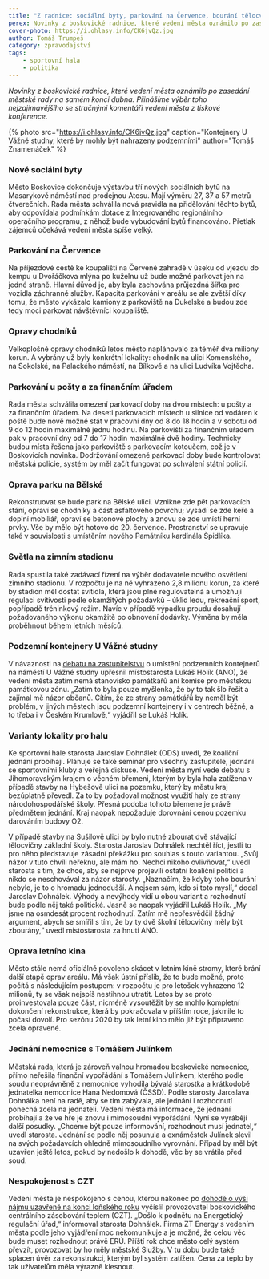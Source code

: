 ```yaml
---
title: "Z radnice: sociální byty, parkování na Července, bourání tělocvičen"
perex: Novinky z boskovické radnice, které vedení města oznámilo po zasedání městské rady na samém konci dubna.
cover-photo: https://i.ohlasy.info/CK6jvQz.jpg
author: Tomáš Trumpeš
category: zpravodajství
tags:
    - sportovní hala
    - politika
---
```


*Novinky z boskovické radnice, které vedení města oznámilo po zasedání městské rady na samém konci dubna. Přinášíme výběr toho nejzajímavějšího se stručnými komentáři vedení města z tiskové konference.*

{% photo src="https://i.ohlasy.info/CK6jvQz.jpg" caption="Kontejnery U Vážné studny, které by mohly být nahrazeny podzemními" author="Tomáš Znamenáček" %}

### Nové sociální byty

Město Boskovice dokončuje výstavbu tří nových sociálních bytů na Masarykově náměstí nad prodejnou Atosu. Mají výměru 27, 37 a 57 metrů čtverečních. Rada města schválila nová pravidla na přidělování těchto bytů, aby odpovídala podmínkám dotace z Integrovaného regionálního operačního programu, z něhož bude vybudování bytů financováno. Přetlak zájemců očekává vedení města spíše velký.

### Parkování na Července

Na příjezdové cestě ke koupališti na Červené zahradě v úseku od vjezdu do kempu u Dvořáčkova mlýna po kuželnu už bude možné parkovat jen na jedné straně. Hlavní důvod je, aby byla zachována průjezdná šířka pro vozidla záchranné služby. Kapacita parkování v areálu se ale zvětší díky tomu, že město vykázalo kamiony z parkoviště na Dukelské a budou zde tedy moci parkovat návštěvníci koupaliště.

### Opravy chodníků

Velkoplošné opravy chodníků letos město naplánovalo za téměř dva miliony korun. A vybrány už byly konkrétní lokality: chodník na ulici Komenského, na Sokolské, na Palackého náměstí, na Bílkově a na ulici Ludvíka Vojtěcha.

### Parkování u pošty a za finančním úřadem

Rada města schválila omezení parkovací doby na dvou místech: u pošty a za finančním úřadem. Na deseti parkovacích místech u silnice od vodáren k poště bude nově možné stát v pracovní dny od 8 do 18 hodin a v sobotu od 9 do 12 hodin maximálně jednu hodinu. Na parkovišti za finančním úřadem pak v pracovní dny od 7 do 17 hodin maximálně dvě hodiny. Technicky budou místa řešena jako parkoviště s parkovacím kotoučem, což je v Boskovicích novinka. Dodržování omezené parkovací doby bude kontrolovat městská policie, systém by měl začít fungovat po schválení státní policií.

### Oprava parku na Bělské

Rekonstruovat se bude park na Bělské ulici. Vznikne zde pět parkovacích stání, opraví se chodníky a část asfaltového povrchu; vysadí se zde keře a doplní mobiliář, opraví se betonové plochy a znovu se zde umístí herní prvky. Vše by mělo být hotovo do 20. července. Prostranství se upravuje také v souvislosti s umístěním nového Památníku kardinála Špidlíka.

### Světla na zimním stadionu

Rada spustila také zadávací řízení na výběr dodavatele nového osvětlení zimního stadionu. V rozpočtu je na ně vyhrazeno 2,8 milionu korun, za které by stadion měl dostat svítidla, která jsou plně regulovatelná a umožňují regulaci svítivosti podle okamžitých požadavků – úklid ledu, rekreační sport, popřípadě tréninkový režim. Navíc v případě výpadku proudu dosahují požadovaného výkonu okamžitě po obnovení dodávky. Výměna by měla proběhnout během letních měsíců.

### Podzemní kontejnery U Vážné studny

V návaznosti na [debatu na zastupitelstvu](https://ohlasy.info/clanky/2019/04/zastupitelstvo.html) o umístění podzemních kontejnerů na náměstí U Vážné studny upřesnil místostarosta Lukáš Holík (ANO), že vedení města zatím nemá stanovisko památkářů ani komise pro městskou památkovou zónu. „Zatím to byla pouze myšlenka, že by to tak šlo řešit a zajímal mě názor občanů. Cítím, že ze strany památkářů by neměl být problém, v jiných městech jsou podzemní kontejnery i v centrech běžné, a to třeba i v Českém Krumlově,“ vyjádřil se Lukáš Holík.

### Varianty lokality pro halu

Ke sportovní hale starosta Jaroslav Dohnálek (ODS) uvedl, že koaliční jednání probíhají. Plánuje se také seminář pro všechny zastupitele, jednání se sportovními kluby a veřejná diskuse. Vedení města nyní vede debatu s Jihomoravským krajem o věcném břemeni, kterým by byla hala zatížena v případě stavby na Hybešově ulici na pozemku, který by městu kraj bezúplatně převedl. Za to by požadoval možnost využití haly ze strany národohospodářské školy. Přesná podoba tohoto břemene je právě předmětem jednání. Kraj naopak nepožaduje dorovnání cenou pozemku darováním budovy O2.

V případě stavby na Sušilově ulici by bylo nutné zbourat dvě stávající tělocvičny základní školy. Starosta Jaroslav Dohnálek nechtěl říct, jestli to pro něho představuje zásadní překážku pro souhlas s touto variantou. „Svůj názor v tuto chvíli neřeknu, ale mám ho. Nechci nikoho ovlivňovat,“ uvedl starosta s tím, že chce, aby se nejprve projevili ostatní koaliční politici a nikdo se neschovával za názor starosty. „Naznačím, že kdyby toho bourání nebylo, je to o hromadu jednodušší. A nejsem sám, kdo si toto myslí,“ dodal Jaroslav Dohnálek. Výhody a nevýhody vidí u obou variant a rozhodnutí bude podle něj také politické. Jasně se naopak vyjádřil Lukáš Holík. „My jsme na osmdesát procent rozhodnutí. Zatím mě nepřesvědčil žádný argument, abych se smířil s tím, že by ty dvě školní tělocvičny měly být zbourány,“ uvedl místostarosta za hnutí ANO.

### Oprava letního kina

Město stále nemá oficiálně povoleno skácet v letním kině stromy, které brání další etapě oprav areálu. Má však ústní příslib, že to bude možné, proto počítá s následujícím postupem: v rozpočtu je pro letošek vyhrazeno 12 milionů, ty se však nejspíš nestihnou utratit. Letos by se proto proinvestovala pouze část, nicméně vysoutěžit by se mohlo kompletní dokončení rekonstrukce, která by pokračovala v příštím roce, jakmile to počasí dovolí. Pro sezónu 2020 by tak letní kino mělo již být připraveno zcela opravené.

### Jednání nemocnice s Tomášem Julínkem

Městská rada, která je zároveň valnou hromadou boskovické nemocnice, přímo neřešila finanční vypořádání s Tomášem Julínkem, kterého podle soudu neoprávněně z nemocnice vyhodila bývalá starostka a krátkodobě jednatelka nemocnice Hana Nedomová (ČSSD). Podle starosty Jaroslava Dohnálka není na radě, aby se tím zabývala, ale jednání i rozhodnutí ponechá zcela na jednateli. Vedení města má informace, že jednání probíhají a že ve hře je znovu i mimosoudní vypořádání. Nyní se vyrábějí další posudky. „Chceme být pouze informování, rozhodnout musí jednatel,“ uvedl starosta. Jednání se podle něj posunula a exnáměstek Julínek slevil na svých požadavcích ohledně mimosoudního vyrovnání. Případ by měl být uzavřen ještě letos, pokud by nedošlo k dohodě, věc by se vrátila před soud.

### Nespokojenost s CZT

Vedení města je nespokojeno s cenou, kterou nakonec po [dohodě o výši nájmu uzavřené na konci loňského roku](https://ohlasy.info/clanky/2018/12/cena-tepla.html) vyčíslil provozovatel boskovického centrálního zásobování teplem (CZT). „Došlo k podnětu na Energetický regulační úřad,“ informoval starosta Dohnálek. Firma ZT Energy s vedením města podle jeho vyjádření moc nekomunikuje a je možné, že celou věc bude muset rozhodnout právě ERÚ. Příští rok chce město celý systém převzít, provozovat by ho měly městské Služby. V tu dobu bude také splacen úvěr za rekonstrukci, kterým byl systém zatížen. Cena za teplo by tak uživatelům měla výrazně klesnout.

